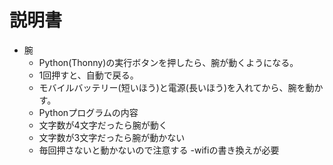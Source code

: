 # 説明書　　
- 腕
  - Python(Thonny)の実行ボタンを押したら、腕が動くようになる。
  - 1回押すと、自動で戻る。
  - モバイルバッテリー(短いほう)と電源(長いほう)を入れてから、腕を動かす。
  - Pythonプログラムの内容
  - 文字数が4文字だったら腕が動く
  - 文字数が3文字だったら腕が動かない
  - 毎回押さないと動かないので注意する
  -wifiの書き換えが必要

